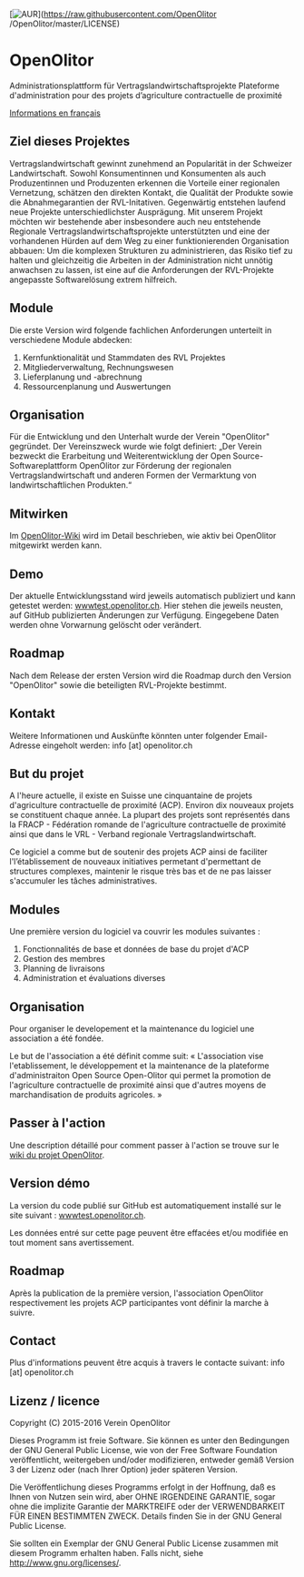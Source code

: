 [![AUR](https://img.shields.io/aur/license/yaourt.svg?maxAge=2592000)](https://raw.githubusercontent.com/OpenOlitor
/OpenOlitor/master/LICENSE)

# OpenOlitor
Administrationsplattform für Vertragslandwirtschaftsprojekte
Plateforme d'administration pour des projets d’agriculture contractuelle de proximité

[Informations en français](#but-du-projet)

## Ziel dieses Projektes
Vertragslandwirtschaft gewinnt zunehmend an Popularität in der Schweizer Landwirtschaft. Sowohl Konsumentinnen und Konsumenten als auch Produzentinnen und Produzenten erkennen die Vorteile einer regionalen Vernetzung, schätzen den direkten Kontakt, die Qualität der Produkte sowie die Abnahmegarantien der RVL-Initativen. Gegenwärtig entstehen laufend neue Projekte unterschiedlichster Ausprägung.
Mit unserem Projekt möchten wir bestehende aber insbesondere auch neu entstehende Regionale Vertragslandwirtschaftsprojekte unterstützten und eine der vorhandenen Hürden auf dem Weg zu einer funktionierenden Organisation abbauen: Um die komplexen Strukturen zu administrieren, das Risiko tief zu halten und gleichzeitig die Arbeiten in der Administration nicht unnötig anwachsen zu lassen, ist eine auf die Anforderungen der RVL-Projekte angepasste Softwarelösung extrem hilfreich.

## Module
Die erste Version wird folgende fachlichen Anforderungen unterteilt in verschiedene Module abdecken:

1. Kernfunktionalität und Stammdaten des RVL Projektes
2. Mitgliederverwaltung, Rechnungswesen
3. Lieferplanung und -abrechnung
4. Ressourcenplanung und Auswertungen

## Organisation
Für die Entwicklung und den Unterhalt wurde der Verein "OpenOlitor" gegründet. 
Der Vereinszweck wurde wie folgt definiert:
„Der Verein bezweckt die Erarbeitung und Weiterentwicklung der Open Source-Softwareplattform OpenOlitor zur Förderung der regionalen Vertragslandwirtschaft und anderen Formen der Vermarktung von landwirtschaftlichen Produkten.“

## Mitwirken
Im [OpenOlitor-Wiki](https://github.com/OpenOlitor/OpenOlitor/wiki/Mitwirken-_-Passer-%C3%A0-l'action) wird im Detail beschrieben, wie aktiv bei OpenOlitor mitgewirkt werden kann.

## Demo
Der aktuelle Entwicklungsstand wird jeweils automatisch publiziert und kann getestet werden: [wwwtest.openolitor.ch](http://wwwtest.openolitor.ch).
Hier stehen die jeweils neusten, auf GitHub publizierten Änderungen zur Verfügung. Eingegebene Daten werden ohne Vorwarnung gelöscht oder verändert.

## Roadmap
Nach dem Release der ersten Version wird die Roadmap durch den Version "OpenOlitor" sowie die beteiligten RVL-Projekte bestimmt.

## Kontakt
Weitere Informationen und Auskünfte könnten unter folgender Email-Adresse eingeholt werden:
info [at] openolitor.ch

## But du projet
A l'heure actuelle, il existe en Suisse une cinquantaine de projets d'agriculture contractuelle de proximité (ACP). Environ dix nouveaux projets se constituent chaque année. La plupart des projets sont représentés dans la FRACP - Fédération romande de l'agriculture contractuelle de proximité ainsi que dans le VRL - Verband regionale Vertragslandwirtschaft.

Ce logiciel a comme but de soutenir des projets ACP ainsi de faciliter l'l’établissement de nouveaux initiatives permetant d'permettant de structures complexes, maintenir le risque très bas et de ne pas laisser s'accumuler les tâches administratives.

## Modules
Une première version du logiciel va couvrir les modules suivantes :

1. Fonctionnalités de base et données de base du projet d'ACP
2. Gestion des membres
3. Planning de livraisons
4. Administration et évaluations diverses

## Organisation
Pour organiser le developement et la maintenance du logiciel une association a été fondée.

Le but de l'association a été définit comme suit:
« L'association vise l'etablissement, le développement et la maintenance de la plateforme d'administraiton Open Source Open-Olitor qui permet la promotion de l'agriculture contractuelle de proximité ainsi que d'autres moyens de marchandisation de produits agricoles. »

## Passer à l'action
Une description détaillé pour comment passer à l'action se trouve sur le [wiki du projet OpenOlitor](https://github.com/OpenOlitor/OpenOlitor/wiki/Mitwirken-_-Passer-%C3%A0-l'action).

## Version démo
La version du code publié sur GitHub est automatiquement installé sur le site suivant : [wwwtest.openolitor.ch](http://wwwtest.openolitor.ch).

Les données entré sur cette page peuvent être effacées et/ou modifiée en tout moment sans avertissement.

## Roadmap
Après la publication de la première version, l'association OpenOlitor respectivement les projets ACP participantes vont définir la marche à suivre.

## Contact
Plus d'informations peuvent être acquis à travers le contacte suivant: info [at] openolitor.ch

## Lizenz / licence

Copyright (C) 2015-2016 Verein OpenOlitor

Dieses Programm ist freie Software. Sie können es unter den Bedingungen der GNU General Public License, wie von der Free Software Foundation veröffentlicht, weitergeben und/oder modifizieren, entweder gemäß Version 3 der Lizenz oder (nach Ihrer Option) jeder späteren Version.

Die Veröffentlichung dieses Programms erfolgt in der Hoffnung, daß es Ihnen von Nutzen sein wird, aber OHNE IRGENDEINE GARANTIE, sogar ohne die implizite Garantie der MARKTREIFE oder der VERWENDBARKEIT FÜR EINEN BESTIMMTEN ZWECK. Details finden Sie in der GNU General Public License.

Sie sollten ein Exemplar der GNU General Public License zusammen mit diesem Programm erhalten haben. Falls nicht, siehe <http://www.gnu.org/licenses/>.
